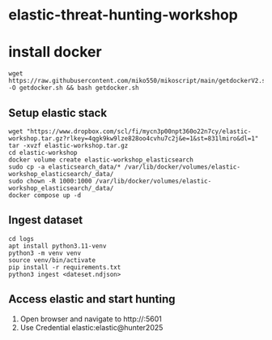 # elastic-threat-hunting-workshop

# install docker
```
wget https://raw.githubusercontent.com/miko550/mikoscript/main/getdockerV2.sh -O getdocker.sh && bash getdocker.sh
```

## Setup elastic stack
```
wget "https://www.dropbox.com/scl/fi/mycn3p00npt360o22n7cy/elastic-workshop.tar.gz?rlkey=4qgk9kw9lze828oo4cvhu7c2j&e=1&st=831lmiro&dl=1"
tar -xvzf elastic-workshop.tar.gz
cd elastic-workshop
docker volume create elastic-workshop_elasticsearch
sudo cp -a elasticsearch_data/* /var/lib/docker/volumes/elastic-workshop_elasticsearch/_data/
sudo chown -R 1000:1000 /var/lib/docker/volumes/elastic-workshop_elasticsearch/_data/
docker compose up -d
```

## Ingest dataset
```
cd logs
apt install python3.11-venv
python3 -m venv venv
source venv/bin/activate
pip install -r requirements.txt
python3 ingest <dateset.ndjson>
```
## Access elastic and start hunting
1. Open browser and navigate to http://<IP>:5601
2. Use Credential elastic:elastic@hunter2025
